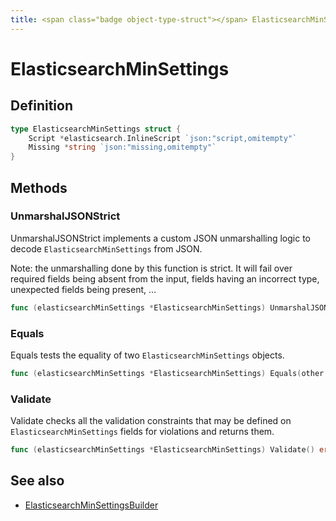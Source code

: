 ```yaml
---
title: <span class="badge object-type-struct"></span> ElasticsearchMinSettings
---
```

# <span class="badge object-type-struct"></span> ElasticsearchMinSettings

## Definition

```go
type ElasticsearchMinSettings struct {
    Script *elasticsearch.InlineScript `json:"script,omitempty"`
    Missing *string `json:"missing,omitempty"`
}
```
## Methods

### <span class="badge object-method"></span> UnmarshalJSONStrict

UnmarshalJSONStrict implements a custom JSON unmarshalling logic to decode `ElasticsearchMinSettings` from JSON.

Note: the unmarshalling done by this function is strict. It will fail over required fields being absent from the input, fields having an incorrect type, unexpected fields being present, …

```go
func (elasticsearchMinSettings *ElasticsearchMinSettings) UnmarshalJSONStrict(raw []byte) error
```

### <span class="badge object-method"></span> Equals

Equals tests the equality of two `ElasticsearchMinSettings` objects.

```go
func (elasticsearchMinSettings *ElasticsearchMinSettings) Equals(other ElasticsearchMinSettings) bool
```

### <span class="badge object-method"></span> Validate

Validate checks all the validation constraints that may be defined on `ElasticsearchMinSettings` fields for violations and returns them.

```go
func (elasticsearchMinSettings *ElasticsearchMinSettings) Validate() error
```

## See also

 * <span class="badge builder"></span> [ElasticsearchMinSettingsBuilder](./builder-ElasticsearchMinSettingsBuilder.md)
